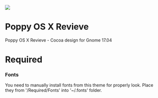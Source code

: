 <img src="https://github.com/sziberov/Poppy-OS-X-Revieve/blob/master/Brand%20Images/Poppy%20OS%20X%20Revieve%20Logo.svg" />

# Poppy OS X Revieve
Poppy OS X Revieve - Cocoa design for Gnome 17.04
# Required
### Fonts
You need to manually install fonts from this theme for properly look.
Place they from '/Required/Fonts' into '~/.fonts' folder.
